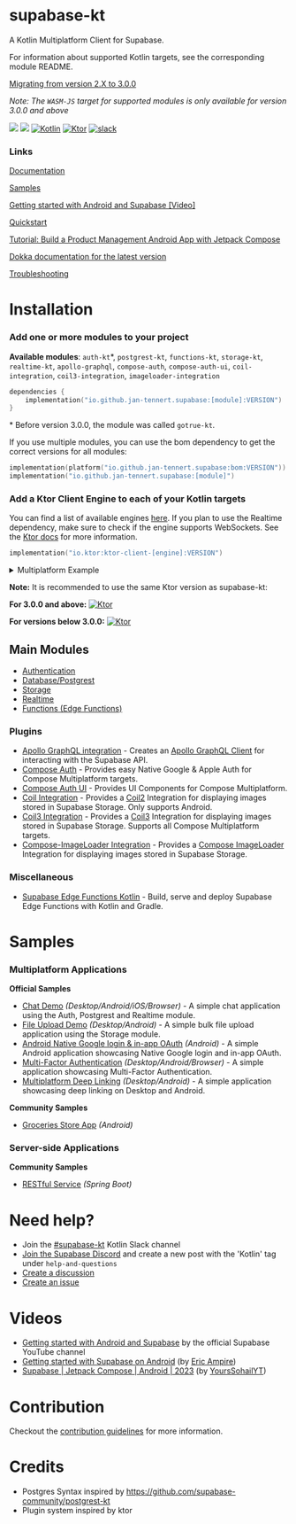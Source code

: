 # supabase-kt

A Kotlin Multiplatform Client for Supabase.

For information about supported Kotlin targets, see the corresponding module README.

[Migrating from version 2.X to 3.0.0](/MIGRATION.md)

*Note: The `WASM-JS` target for supported modules is only available for version 3.0.0 and above*

[![](https://img.shields.io/github/release/supabase-community/supabase-kt?label=stable)](https://github.com/supabase-community/supabase-kt/releases) 
[![](https://badgen.net/github/release/supabase-community/supabase-kt?label=prerelease)](https://central.sonatype.com/search?q=io.github.jan.supabase&smo=true) 
[![Kotlin](https://img.shields.io/badge/kotlin-2.0.20-blue.svg?logo=kotlin)](http://kotlinlang.org) 
[![Ktor](https://img.shields.io/badge/ktor-3.0.0--rc--1-blue)](https://ktor.io/)
[![slack](https://img.shields.io/badge/slack-%23supabase--kt-purple.svg?logo=slack)](https://kotlinlang.slack.com/archives/C06QXPC7064)

### Links

[Documentation](https://supabase.com/docs/reference/kotlin/introduction)

[Samples](#samples)

[Getting started with Android and Supabase [Video]](https://www.youtube.com/watch?v=_iXUVJ6HTHU)

[Quickstart](https://supabase.com/docs/guides/getting-started/quickstarts/kotlin)

[Tutorial: Build a Product Management Android App with Jetpack Compose](https://supabase.com/docs/guides/getting-started/tutorials/with-kotlin)

[Dokka documentation for the latest version](https://supabase-community.github.io/supabase-kt/)

[Troubleshooting](/TROUBLESHOOTING)

# Installation

### Add one or more modules to your project

**Available modules**: `auth-kt`*, `postgrest-kt`, `functions-kt`, 
`storage-kt`, `realtime-kt`, `apollo-graphql`, `compose-auth`, 
`compose-auth-ui`, `coil-integration`, `coil3-integration`, `imageloader-integration`

```kotlin
dependencies {
    implementation("io.github.jan-tennert.supabase:[module]:VERSION")
}
```

\* Before version 3.0.0, the module was called `gotrue-kt`.

If you use multiple modules, you can use the bom dependency to get the correct versions for all
modules:

```kotlin
implementation(platform("io.github.jan-tennert.supabase:bom:VERSION"))
implementation("io.github.jan-tennert.supabase:[module]")
```

### Add a Ktor Client Engine to each of your Kotlin targets

You can find a list of available engines [here](https://ktor.io/docs/http-client-engines.html).
If you plan to use the Realtime dependency, make sure to check if the engine supports WebSockets. See the [Ktor docs](https://ktor.io/docs/http-client-engines.html#limitations) for more information.


```kotlin
implementation("io.ktor:ktor-client-[engine]:VERSION")
```

<details>
<summary>Multiplatform Example</summary>

For targets: `jvm`, `android`, `js`, `ios`

```kotlin
val commonMain by getting {
    dependencies {
        //supabase modules
    }
}
val jvmMain by getting {
    dependencies {
        implementation("io.ktor:ktor-client-cio:KTOR_VERSION")
    }
}
val androidMain by getting {
    dependsOn(jvmMain)
}
val jsMain by getting {
    dependencies {
        implementation("io.ktor:ktor-client-js:KTOR_VERSION")
    }
}
val iosMain by getting {
    dependencies {
        implementation("io.ktor:ktor-client-darwin:KTOR_VERSION")
    }
}
```
</details>

**Note:** It is recommended to use the same Ktor version as supabase-kt:

__For 3.0.0 and above:__
[![Ktor](https://img.shields.io/badge/ktor-3.0.0--rc--1-blue)](https://ktor.io/)

__For versions below 3.0.0:__
[![Ktor](https://img.shields.io/badge/ktor-2.3.12-blue)](https://ktor.io/)

## Main Modules

- [Authentication](/GoTrue) <!-- Will be renamed after the version 3.0.0 comes out -->
- [Database/Postgrest](/Postgrest)
- [Storage](/Storage)
- [Realtime](/Realtime)
- [Functions (Edge Functions)](/Functions)

### Plugins

- [Apollo GraphQL integration](/plugins/ApolloGraphQL) - Creates an [Apollo GraphQL Client](https://github.com/apollographql/apollo-kotlin) for interacting with the Supabase API.
- [Compose Auth](/plugins/ComposeAuth) - Provides easy Native Google & Apple Auth for Compose Multiplatform targets.
- [Compose Auth UI](/plugins/ComposeAuthUI) - Provides UI Components for Compose Multiplatform.
- [Coil Integration](/plugins/CoilIntegration) - Provides a [Coil2](https://github.com/coil-kt/coil) Integration for displaying images stored in Supabase Storage. Only supports Android.
- [Coil3 Integration](/plugins/Coil3Integration) - Provides a [Coil3](https://github.com/coil-kt/coil) Integration for displaying images stored in Supabase Storage. Supports all Compose Multiplatform targets.
- [Compose-ImageLoader Integration](/plugins/ImageLoaderIntegration) - Provides a [Compose ImageLoader](https://github.com/qdsfdhvh/compose-imageloader) Integration for displaying images stored in Supabase Storage.

### Miscellaneous
- [Supabase Edge Functions Kotlin](https://github.com/manriif/supabase-edge-functions-kt) - Build, serve and deploy Supabase Edge Functions with Kotlin and Gradle.

# Samples

### Multiplatform Applications

**Official Samples**

- [Chat Demo](/sample/chat-demo-mpp) *(Desktop/Android/iOS/Browser)* - A simple chat application using the Auth, Postgrest and Realtime module.
- [File Upload Demo](/sample/file-upload) *(Desktop/Android)* - A simple bulk file upload application using the Storage module.
- [Android Native Google login & in-app OAuth](https://github.com/supabase-community/supabase-kt/tree/master/demos/android-login) *(Android)* - A simple Android application showcasing Native Google login and in-app OAuth.
- [Multi-Factor Authentication](/sample/multi-factor-auth) *(Desktop/Android/Browser)* - A simple application showcasing Multi-Factor Authentication.
- [Multiplatform Deep Linking](https://github.com/supabase-community/supabase-kt/tree/master/demos/multiplatform-deeplinks) *(Desktop/Android)* - A simple application showcasing deep linking on Desktop and Android.

**Community Samples**

- [Groceries Store App](https://github.com/hieuwu/android-groceries-store) *(Android)*
 
### Server-side Applications

**Community Samples**

- [RESTful Service](https://github.com/hieuwu/supa-spring-kt) *(Spring Boot)*

# Need help?

- Join the [#supabase-kt](https://kotlinlang.slack.com/archives/C06QXPC7064) Kotlin Slack channel
- [Join the Supabase Discord](https://discord.supabase.com) and create a new post with the 'Kotlin' tag under `help-and-questions`
- [Create a discussion](https://github.com/supabase-community/supabase-kt/discussions/new/choose)
- [Create an issue](https://github.com/supabase-community/supabase-kt/issues/new/choose)

# Videos

- [Getting started with Android and Supabase](https://www.youtube.com/watch?v=_iXUVJ6HTHU) by the official Supabase YouTube channel
- [Getting started with Supabase on Android](https://www.youtube.com/watch?v=SGr73sWMX6w) (by [Eric Ampire](https://www.youtube.com/@eric-ampire))
- [Supabase | Jetpack Compose | Android | 2023](https://www.youtube.com/playlist?list=PL91kV_wdjTlcGQdcZzkuid094as5eUlwU) (by [YoursSohailYT](https://www.youtube.com/@YoursSohailYT))

# Contribution

Checkout the [contribution guidelines](/CONTRIBUTING.md) for more information.

# Credits

- Postgres Syntax inspired by https://github.com/supabase-community/postgrest-kt
- Plugin system inspired by ktor

